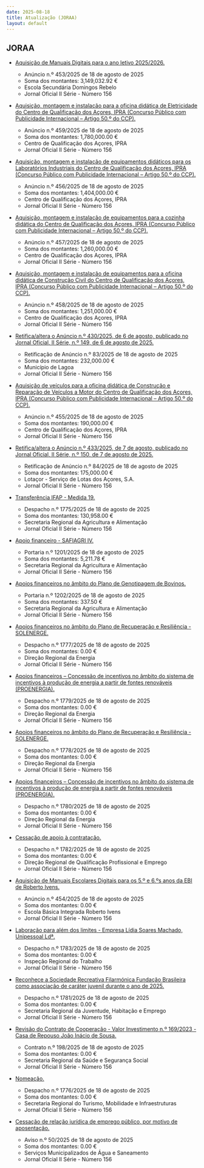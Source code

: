```yaml
---
date: 2025-08-18
title: Atualização (JORAA)
layout: default
---
```

## JORAA

* [Aquisição de Manuais Digitais para o ano letivo 2025/2026.](https://jo.azores.gov.pt/#/ato/936df971-ae5c-4c28-b4ea-0337b5ab63da)
  * Anúncio n.º 453/2025 de 18 de agosto de 2025
  * Soma dos montantes: 3,149,032.92 €
  * Escola Secundária Domingos Rebelo
  * Jornal Oficial II Série - Número 156

* [Aquisição, montagem e instalação para a oficina didática de Eletricidade do Centro de Qualificação dos Açores, IPRA (Concurso Público com Publicidade Internacional – Artigo 50.º do CCP).](https://jo.azores.gov.pt/#/ato/d74d3415-8fc2-488c-8b45-85cf2fd2f4a6)
  * Anúncio n.º 459/2025 de 18 de agosto de 2025
  * Soma dos montantes: 1,780,000.00 €
  * Centro de Qualificação dos Açores, IPRA
  * Jornal Oficial II Série - Número 156

* [Aquisição, montagem e instalação de equipamentos didáticos para os Laboratórios Industriais do Centro de Qualificação dos Açores, IPRA (Concurso Público com Publicidade Internacional – Artigo 50.º do CCP).](https://jo.azores.gov.pt/#/ato/9dcc9f4d-d8fa-4d97-80c4-b66c9cd5f669)
  * Anúncio n.º 456/2025 de 18 de agosto de 2025
  * Soma dos montantes: 1,404,000.00 €
  * Centro de Qualificação dos Açores, IPRA
  * Jornal Oficial II Série - Número 156

* [Aquisição, montagem e instalação de equipamentos para a cozinha didática do Centro de Qualificação dos Açores, IPRA (Concurso Público com Publicidade Internacional – Artigo 50.º do CCP).](https://jo.azores.gov.pt/#/ato/470560ab-6d66-4b69-92d3-32a6bcbf0657)
  * Anúncio n.º 457/2025 de 18 de agosto de 2025
  * Soma dos montantes: 1,260,000.00 €
  * Centro de Qualificação dos Açores, IPRA
  * Jornal Oficial II Série - Número 156

* [Aquisição, montagem e instalação de equipamentos para a oficina didática de Construção Civil do Centro de Qualificação dos Açores, IPRA (Concurso Público com Publicidade Internacional – Artigo 50.º do CCP).](https://jo.azores.gov.pt/#/ato/9fd740a3-fe79-4493-96d1-765de1f31cf4)
  * Anúncio n.º 458/2025 de 18 de agosto de 2025
  * Soma dos montantes: 1,251,000.00 €
  * Centro de Qualificação dos Açores, IPRA
  * Jornal Oficial II Série - Número 156

* [Retifica/altera o Anúncio n.º 430/2025, de 6 de agosto, publicado no Jornal Oficial, II Série, n.º 149, de 6 de agosto de 2025.](https://jo.azores.gov.pt/#/ato/626ca540-8e60-4103-a48e-5cea2a5f484e)
  * Retificação de Anúncio n.º 83/2025 de 18 de agosto de 2025
  * Soma dos montantes: 232,000.00 €
  * Município de Lagoa
  * Jornal Oficial II Série - Número 156

* [Aquisição de veículos para a oficina didática de Construção e Reparação de Veículos a Motor do Centro de Qualificação dos Açores, IPRA (Concurso Público com Publicidade Internacional – Artigo 50.º do CCP).](https://jo.azores.gov.pt/#/ato/3c0074db-4452-4085-b62e-c2de16fc92c4)
  * Anúncio n.º 455/2025 de 18 de agosto de 2025
  * Soma dos montantes: 190,000.00 €
  * Centro de Qualificação dos Açores, IPRA
  * Jornal Oficial II Série - Número 156

* [Retifica/altera o Anúncio n.º 433/2025, de 7 de agosto, publicado no Jornal Oficial, II Série, n.º 150, de 7 de agosto de 2025.](https://jo.azores.gov.pt/#/ato/cd1de984-5ce4-472f-b989-e0bc302ed150)
  * Retificação de Anúncio n.º 84/2025 de 18 de agosto de 2025
  * Soma dos montantes: 175,000.00 €
  * Lotaçor - Serviço de Lotas dos Açores, S.A.
  * Jornal Oficial II Série - Número 156

* [Transferência IFAP - Medida 19.](https://jo.azores.gov.pt/#/ato/8001515e-1e4f-4ce7-b515-d68a02e63877)
  * Despacho n.º 1775/2025 de 18 de agosto de 2025
  * Soma dos montantes: 130,958.00 €
  * Secretaria Regional da Agricultura e Alimentação
  * Jornal Oficial II Série - Número 156

* [Apoio financeiro - SAFIAGRI IV.](https://jo.azores.gov.pt/#/ato/4a80f87a-9483-4dde-b4f8-f72f95068878)
  * Portaria n.º 1201/2025 de 18 de agosto de 2025
  * Soma dos montantes: 5,211.78 €
  * Secretaria Regional da Agricultura e Alimentação
  * Jornal Oficial II Série - Número 156

* [Apoios financeiros no âmbito do Plano de Genotipagem de Bovinos.](https://jo.azores.gov.pt/#/ato/88fdbf8a-cbb9-4297-83a3-c6a82ec4f103)
  * Portaria n.º 1202/2025 de 18 de agosto de 2025
  * Soma dos montantes: 337.50 €
  * Secretaria Regional da Agricultura e Alimentação
  * Jornal Oficial II Série - Número 156

* [Apoios financeiros no âmbito do Plano de Recuperação e Resiliência - SOLENERGE.](https://jo.azores.gov.pt/#/ato/0df6096d-980f-4ef7-9fd2-51fd41aa9a7d)
  * Despacho n.º 1777/2025 de 18 de agosto de 2025
  * Soma dos montantes: 0.00 €
  * Direção Regional da Energia
  * Jornal Oficial II Série - Número 156

* [Apoios financeiros – Concessão de incentivos no âmbito do sistema de incentivos à produção de energia a partir de fontes renováveis (PROENERGIA).](https://jo.azores.gov.pt/#/ato/943606a8-4850-42a5-ad30-6e7735cc598c)
  * Despacho n.º 1779/2025 de 18 de agosto de 2025
  * Soma dos montantes: 0.00 €
  * Direção Regional da Energia
  * Jornal Oficial II Série - Número 156

* [Apoios financeiros no âmbito do Plano de Recuperação e Resiliência - SOLENERGE.](https://jo.azores.gov.pt/#/ato/ea23a715-df1b-4203-a730-955cd9542ba4)
  * Despacho n.º 1778/2025 de 18 de agosto de 2025
  * Soma dos montantes: 0.00 €
  * Direção Regional da Energia
  * Jornal Oficial II Série - Número 156

* [Apoios financeiros – Concessão de incentivos no âmbito do sistema de incentivos à produção de energia a partir de fontes renováveis (PROENERGIA).](https://jo.azores.gov.pt/#/ato/eb2f2829-1d35-4cbd-b1ad-0f0edf71cbc9)
  * Despacho n.º 1780/2025 de 18 de agosto de 2025
  * Soma dos montantes: 0.00 €
  * Direção Regional da Energia
  * Jornal Oficial II Série - Número 156

* [Cessação de apoio à contratação.](https://jo.azores.gov.pt/#/ato/4e713345-b2f9-4b79-a37f-d0ddcf4304dd)
  * Despacho n.º 1782/2025 de 18 de agosto de 2025
  * Soma dos montantes: 0.00 €
  * Direção Regional de Qualificação Profissional e Emprego
  * Jornal Oficial II Série - Número 156

* [Aquisição de Manuais Escolares Digitais para os 5.º e 6.ºs anos da EBI de Roberto Ivens.](https://jo.azores.gov.pt/#/ato/4bdaf191-79cd-47ef-94ef-43d0469fff0a)
  * Anúncio n.º 454/2025 de 18 de agosto de 2025
  * Soma dos montantes: 0.00 €
  * Escola Básica Integrada Roberto Ivens
  * Jornal Oficial II Série - Número 156

* [Laboração para além dos limites - Empresa Lídia Soares Machado, Unipessoal Ldª.](https://jo.azores.gov.pt/#/ato/720f71b9-cccd-4e1e-b763-a5a27543d1d4)
  * Despacho n.º 1783/2025 de 18 de agosto de 2025
  * Soma dos montantes: 0.00 €
  * Inspeção Regional do Trabalho
  * Jornal Oficial II Série - Número 156

* [Reconhece a Sociedade Recreativa Filarmónica Fundação Brasileira como associação de caráter juvenil durante o ano de 2025.](https://jo.azores.gov.pt/#/ato/1ab83839-26ba-4bd3-9a85-8c01267ad33c)
  * Despacho n.º 1781/2025 de 18 de agosto de 2025
  * Soma dos montantes: 0.00 €
  * Secretaria Regional da Juventude, Habitação e Emprego
  * Jornal Oficial II Série - Número 156

* [Revisão do Contrato de Cooperação - Valor Investimento n.º 169/2023 - Casa de Repouso João Inácio de Sousa.](https://jo.azores.gov.pt/#/ato/2a80be8a-d3f3-46f0-b917-52301dde3b0c)
  * Contrato n.º 198/2025 de 18 de agosto de 2025
  * Soma dos montantes: 0.00 €
  * Secretaria Regional da Saúde e Segurança Social
  * Jornal Oficial II Série - Número 156

* [Nomeação.](https://jo.azores.gov.pt/#/ato/265a5fc1-c1b0-42ed-b23f-da7b48ec36c3)
  * Despacho n.º 1776/2025 de 18 de agosto de 2025
  * Soma dos montantes: 0.00 €
  * Secretaria Regional do Turismo, Mobilidade e Infraestruturas
  * Jornal Oficial II Série - Número 156

* [Cessação de relação jurídica de emprego público, por motivo de aposentação.](https://jo.azores.gov.pt/#/ato/2d6d2e41-0245-49e7-ad6d-adaafb3d2bfb)
  * Aviso n.º 50/2025 de 18 de agosto de 2025
  * Soma dos montantes: 0.00 €
  * Serviços Municipalizados de Água e Saneamento 
  * Jornal Oficial II Série - Número 156
